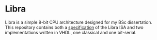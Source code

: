 # Libra

Libra is a simple 8-bit CPU architecture designed for my BSc dissertation. This repository contains both a [specification][spec] of the Libra ISA and two implementations written in VHDL, one classical and one bit-serial.

[spec]: specification.md

